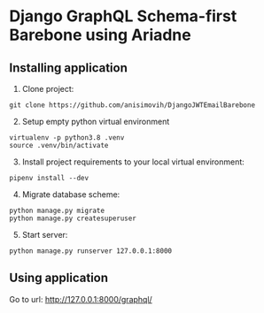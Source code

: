 # Django GraphQL Schema-first Barebone using Ariadne

## Installing application

1. Clone project:
```
git clone https://github.com/anisimovih/DjangoJWTEmailBarebone
```

2. Setup empty python virtual environment
```
virtualenv -p python3.8 .venv
source .venv/bin/activate
```

3. Install project requirements to your local virtual environment:
```
pipenv install --dev
```

4. Migrate database scheme:
```
python manage.py migrate
python manage.py createsuperuser
```

5. Start server:
```
python manage.py runserver 127.0.0.1:8000
```


## Using application

Go to url: http://127.0.0.1:8000/graphql/
